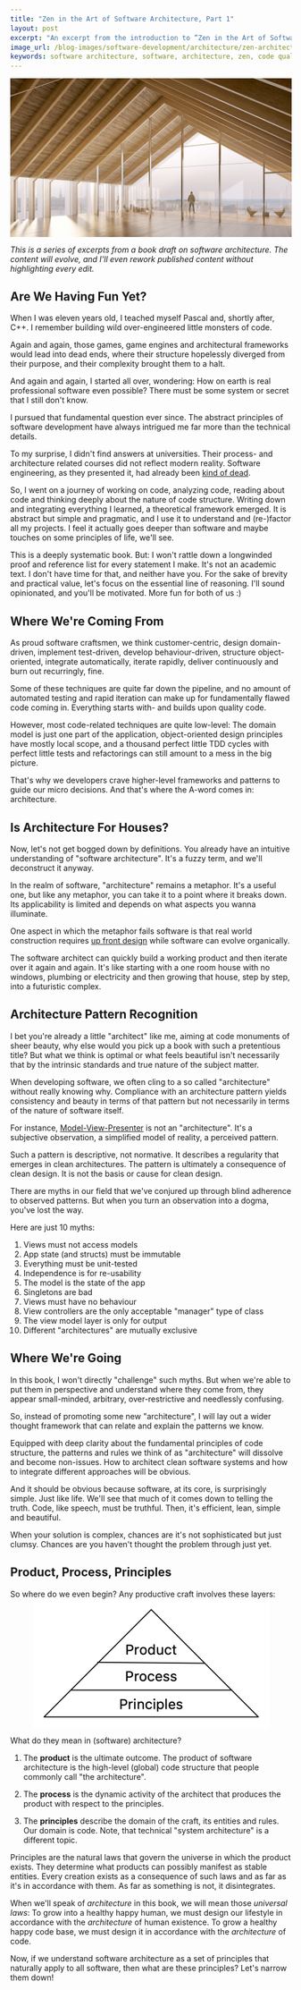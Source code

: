 ```yaml
---
title: "Zen in the Art of Software Architecture, Part 1"
layout: post
excerpt: "An excerpt from the introduction to ”Zen in the Art of Software Architecture”, a book I'm writing. Get a feel for tone and content. Much more will come."
image_url: /blog-images/software-development/architecture/zen-architecture.jpg
keywords: software architecture, software, architecture, zen, code quality, software quality, book, software development, architecture pattern, design pattern
---
```


<img style="margin-left:auto;margin-right:auto;display:block;"
    src="/blog-images/software-development/architecture/zen-architecture.jpg"
    title="{{ page.title }}"
    alt="{{ page.title }}. {{ page.keywords }}"
    class="ft-shadow">
    
<i>This is a series of excerpts from a book draft on software architecture. The content will evolve, and I'll even rework published content without highlighting every edit.</i>

## Are We Having Fun Yet?

When I was eleven years old, I teached myself Pascal and, shortly after, C++. I remember building wild over-engineered little monsters of code.

Again and again, those games, game engines and architectural frameworks would lead into dead ends, where  their structure hopelessly diverged from their purpose, and their complexity brought them to a halt.

And again and again, I started all over, wondering: How on earth is real professional software even possible? There must be some system or secret that I still don't know.

I pursued that fundamental question ever since. The abstract principles of software development have always intrigued me far more than the technical details.
 
To my surprise, I didn't find answers at universities. Their process- and architecture related courses did not reflect modern reality. Software engineering, as they presented it, had already been [kind of dead](https://www.computer.org/cms/Computer.org/ComputingNow/homepage/2009/0709/rW_SO_Viewpoints.pdf).

So, I went on a journey of working on code, analyzing code, reading about code and thinking deeply about the nature of code structure. Writing down and integrating everything I learned, a theoretical framework emerged. It is abstract but simple and pragmatic, and I use it to understand and (re-)factor all my projects. I feel it actually goes deeper than software and maybe touches on some principles of life, we'll see.

This is a deeply systematic book. But: I won't rattle down a longwinded proof and reference list for every statement I make. It's not an academic text. I don't have time for that, and neither have you. For the sake of brevity and practical value, let's focus on the essential line of reasoning. I'll sound opinionated, and you'll be motivated. More fun for both of us :)

## Where We're Coming From

As proud software craftsmen, we think customer-centric, design domain-driven, implement test-driven, develop behaviour-driven, structure object-oriented, integrate automatically, iterate rapidly, deliver continuously and burn out recurringly, fine.

Some of these techniques are quite far down the pipeline, and no amount of automated testing and rapid iteration can make up for fundamentally flawed code coming in. Everything starts with- and builds upon quality code.

However, most code-related techniques are quite low-level: The domain model is just one part of the application, object-oriented design principles have mostly local scope, and a thousand perfect little TDD cycles with perfect little tests and refactorings can still amount to a mess in the big picture.

That's why we developers crave higher-level frameworks and patterns to guide our micro decisions. And that's where the A-word comes in: architecture.

## Is Architecture For Houses? 

Now, let's not get bogged down by definitions. You already have an intuitive understanding of "software architecture". It's a fuzzy term, and we'll deconstruct it anyway.

In the realm of software, "architecture" remains a metaphor. It's a useful one, but like any metaphor, you can take it to a point where it breaks down. Its applicability is limited and depends on what aspects you wanna illuminate. 

One aspect in which the metaphor fails software is that real world construction requires [up front design](https://en.wikipedia.org/wiki/Big_Design_Up_Front) while software can evolve organically.

The software architect can quickly build a working product and then iterate over it again and again. It's like starting with a one room house with no windows, plumbing or electricity and then growing that house, step by step, into a futuristic complex.

## Architecture Pattern Recognition

I bet you're already a little "architect" like me, aiming at code monuments of sheer beauty, why else would you pick up a book with such a pretentious title? But what we think is optimal or what feels beautiful isn't necessarily that by the intrinsic standards and true nature of the subject matter.

When developing software, we often cling to a so called "architecture" without really knowing why. Compliance with an architecture pattern yields consistency and beauty in terms of that pattern but not necessarily in terms of the nature of software itself.

For instance, [Model-View-Presenter](https://en.wikipedia.org/wiki/Model–view–presenter) is not an "architecture". It's a subjective observation, a simplified model of reality, a perceived pattern.

Such a pattern is descriptive, not normative. It describes a regularity that emerges in clean architectures. The pattern is ultimately a consequence of clean design. It is not the basis or cause for clean design.

There are myths in our field that we've conjured up through blind adherence to observed patterns. But when you turn an observation into a dogma, you've lost the way.

Here are just 10 myths:

1. Views must not access models
2. App state (and structs) must be immutable
3. Everything must be unit-tested
4. Independence is for re-usability
5. The model is the state of the app
6. Singletons are bad
7. Views must have no behaviour
8. View controllers are the only acceptable "manager" type of class
9. The view model layer is only for output
10. Different "architectures" are mutually exclusive

<p></p>

## Where We're Going

In this book, I won't directly "challenge" such myths. But when we're able to put them in perspective and understand where they come from, they appear small-minded, arbitrary, over-restrictive and needlessly confusing.

So, instead of promoting some new "architecture", I will lay out a wider thought framework that can relate and explain the patterns we know.

Equipped with deep clarity about the fundamental principles of code structure, the patterns and rules we think of as "architecture" will dissolve and become non-issues. How to architect clean software systems and how to integrate different approaches will be obvious.

And it should be obvious because software, at its core, is surprisingly simple. Just like life. We'll see that much of it comes down to telling the truth. Code, like speech, must be truthful. Then, it's efficient, lean, simple and beautiful.

When your solution is complex, chances are it's not sophisticated but just clumsy. Chances are you haven't thought the problem through just yet.

## Product, Process, Principles

So where do we even begin? Any productive craft involves these layers:
<img style="margin-left:auto;margin-right:auto;display:block;max-width:423px"
src="/blog-images/software-development/architecture/three-Ps.png"
title="{{ page.title }}"
alt="{{ page.title }}. {{ page.keywords }}">

What do they mean in (software) architecture?

1. The **product** is the ultimate outcome. The product of software architecture is the high-level (global) code structure that people commonly call "the architecture".  

2. The **process** is the dynamic activity of the architect that produces the product with respect to the principles.

3. The **principles** describe the domain of the craft, its entities and rules. Our domain is code. Note, that technical "system architecture" is a different topic.

Principles are the natural laws that govern the universe in which the product exists. They determine what products can possibly manifest as stable entities. Every creation exists as a consequence of such laws and as far as it's in accordance with them. As far as something is not, it disintegrates. 

When we'll speak of *architecture* in this book, we will mean those *universal laws*: To grow into a healthy happy human, we must design our lifestyle in accordance with the *architecture* of  human existence. To grow a healthy happy code base, we must design it in accordance with the *architecture* of code.

Now, if we understand software architecture as a set of principles that naturally apply to all software, then what are these principles? Let's narrow them down!
